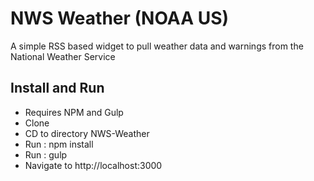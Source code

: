 # NWS Weather (NOAA US)

A simple RSS based widget to pull weather data and warnings from the National Weather Service

## Install and Run
- Requires NPM and Gulp
- Clone
- CD to directory NWS-Weather
- Run : npm install
- Run : gulp
- Navigate to http://localhost:3000
